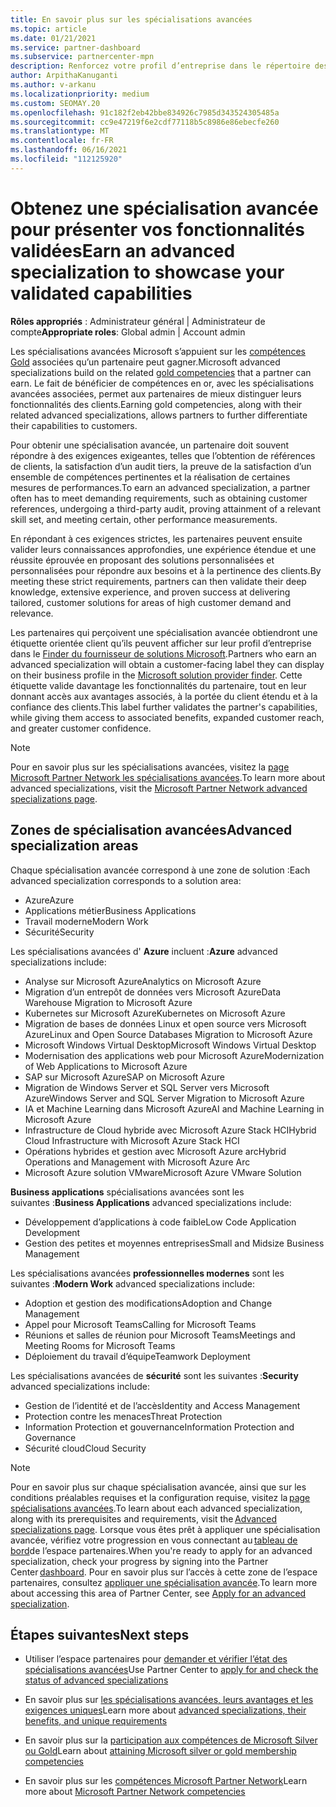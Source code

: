 ```yaml
---
title: En savoir plus sur les spécialisations avancées
ms.topic: article
ms.date: 01/21/2021
ms.service: partner-dashboard
ms.subservice: partnercenter-mpn
description: Renforcez votre profil d’entreprise dans le répertoire des partenaires Microsoft. En savoir plus sur les spécialisations avancées que vous pouvez atteindre avec vos compétences Gold et Silver existantes.
author: ArpithaKanuganti
ms.author: v-arkanu
ms.localizationpriority: medium
ms.custom: SEOMAY.20
ms.openlocfilehash: 91c182f2eb42bbe834926c7985d343524305485a
ms.sourcegitcommit: cc9e47219f6e2cdf77118b5c8986e86ebecfe260
ms.translationtype: MT
ms.contentlocale: fr-FR
ms.lasthandoff: 06/16/2021
ms.locfileid: "112125920"
---
```

# <a name="earn-an-advanced-specialization-to-showcase-your-validated-capabilities"></a><span data-ttu-id="30962-104">Obtenez une spécialisation avancée pour présenter vos fonctionnalités validées</span><span class="sxs-lookup"><span data-stu-id="30962-104">Earn an advanced specialization to showcase your validated capabilities</span></span>

<span data-ttu-id="30962-105">**Rôles appropriés** : Administrateur général | Administrateur de compte</span><span class="sxs-lookup"><span data-stu-id="30962-105">**Appropriate roles**: Global admin | Account admin</span></span>

<span data-ttu-id="30962-106">Les spécialisations avancées Microsoft s’appuient sur les [compétences Gold](learn-about-competencies.md) associées qu’un partenaire peut gagner.</span><span class="sxs-lookup"><span data-stu-id="30962-106">Microsoft advanced specializations build on the related [gold competencies](learn-about-competencies.md) that a partner can earn.</span></span> <span data-ttu-id="30962-107">Le fait de bénéficier de compétences en or, avec les spécialisations avancées associées, permet aux partenaires de mieux distinguer leurs fonctionnalités des clients.</span><span class="sxs-lookup"><span data-stu-id="30962-107">Earning gold competencies, along with their related advanced specializations, allows partners to further differentiate their capabilities to customers.</span></span>

<span data-ttu-id="30962-108">Pour obtenir une spécialisation avancée, un partenaire doit souvent répondre à des exigences exigeantes, telles que l’obtention de références de clients, la satisfaction d’un audit tiers, la preuve de la satisfaction d’un ensemble de compétences pertinentes et la réalisation de certaines mesures de performances.</span><span class="sxs-lookup"><span data-stu-id="30962-108">To earn an advanced specialization, a partner often has to meet demanding requirements, such as obtaining customer references, undergoing a third-party audit, proving attainment of a relevant skill set, and meeting certain, other performance measurements.</span></span>

<span data-ttu-id="30962-109">En répondant à ces exigences strictes, les partenaires peuvent ensuite valider leurs connaissances approfondies, une expérience étendue et une réussite éprouvée en proposant des solutions personnalisées et personnalisées pour répondre aux besoins et à la pertinence des clients.</span><span class="sxs-lookup"><span data-stu-id="30962-109">By meeting these strict requirements, partners can then validate their deep knowledge, extensive experience, and proven success at delivering tailored, customer solutions for areas of high customer demand and relevance.</span></span>

<span data-ttu-id="30962-110">Les partenaires qui perçoivent une spécialisation avancée obtiendront une étiquette orientée client qu’ils peuvent afficher sur leur profil d’entreprise dans le [Finder du fournisseur de solutions Microsoft](https://www.microsoft.com/solution-providers/home).</span><span class="sxs-lookup"><span data-stu-id="30962-110">Partners who earn an advanced specialization will obtain a customer-facing label they can display on their business profile in the [Microsoft solution provider finder](https://www.microsoft.com/solution-providers/home).</span></span> <span data-ttu-id="30962-111">Cette étiquette valide davantage les fonctionnalités du partenaire, tout en leur donnant accès aux avantages associés, à la portée du client étendu et à la confiance des clients.</span><span class="sxs-lookup"><span data-stu-id="30962-111">This label further validates the partner's capabilities, while giving them access to associated benefits, expanded customer reach, and greater customer confidence.</span></span>

> [!NOTE]
> <span data-ttu-id="30962-112">Pour en savoir plus sur les spécialisations avancées, visitez la [page Microsoft Partner Network les spécialisations avancées](https://partner.microsoft.com/membership/advanced-specialization).</span><span class="sxs-lookup"><span data-stu-id="30962-112">To learn more about advanced specializations, visit the [Microsoft Partner Network advanced specializations page](https://partner.microsoft.com/membership/advanced-specialization).</span></span>

## <a name="advanced-specialization-areas"></a><span data-ttu-id="30962-113">Zones de spécialisation avancées</span><span class="sxs-lookup"><span data-stu-id="30962-113">Advanced specialization areas</span></span>

<span data-ttu-id="30962-114">Chaque spécialisation avancée correspond à une zone de solution :</span><span class="sxs-lookup"><span data-stu-id="30962-114">Each advanced specialization corresponds to a solution area:</span></span>

- <span data-ttu-id="30962-115">Azure</span><span class="sxs-lookup"><span data-stu-id="30962-115">Azure</span></span>
- <span data-ttu-id="30962-116">Applications métier</span><span class="sxs-lookup"><span data-stu-id="30962-116">Business Applications</span></span>
- <span data-ttu-id="30962-117">Travail moderne</span><span class="sxs-lookup"><span data-stu-id="30962-117">Modern Work</span></span>
- <span data-ttu-id="30962-118">Sécurité</span><span class="sxs-lookup"><span data-stu-id="30962-118">Security</span></span>

<span data-ttu-id="30962-119">Les spécialisations avancées d' **Azure** incluent :</span><span class="sxs-lookup"><span data-stu-id="30962-119">**Azure** advanced specializations include:</span></span>

- <span data-ttu-id="30962-120">Analyse sur Microsoft Azure</span><span class="sxs-lookup"><span data-stu-id="30962-120">Analytics on Microsoft Azure</span></span>
- <span data-ttu-id="30962-121">Migration d’un entrepôt de données vers Microsoft Azure</span><span class="sxs-lookup"><span data-stu-id="30962-121">Data Warehouse Migration to Microsoft Azure</span></span>
- <span data-ttu-id="30962-122">Kubernetes sur Microsoft Azure</span><span class="sxs-lookup"><span data-stu-id="30962-122">Kubernetes on Microsoft Azure</span></span>
- <span data-ttu-id="30962-123">Migration de bases de données Linux et open source vers Microsoft Azure</span><span class="sxs-lookup"><span data-stu-id="30962-123">Linux and Open Source Databases Migration to Microsoft Azure</span></span>
- <span data-ttu-id="30962-124">Microsoft Windows Virtual Desktop</span><span class="sxs-lookup"><span data-stu-id="30962-124">Microsoft Windows Virtual Desktop</span></span>
- <span data-ttu-id="30962-125">Modernisation des applications web pour Microsoft Azure</span><span class="sxs-lookup"><span data-stu-id="30962-125">Modernization of Web Applications to Microsoft Azure</span></span>
- <span data-ttu-id="30962-126">SAP sur Microsoft Azure</span><span class="sxs-lookup"><span data-stu-id="30962-126">SAP on Microsoft Azure</span></span>
- <span data-ttu-id="30962-127">Migration de Windows Server et SQL Server vers Microsoft Azure</span><span class="sxs-lookup"><span data-stu-id="30962-127">Windows Server and SQL Server Migration to Microsoft Azure</span></span>
- <span data-ttu-id="30962-128">IA et Machine Learning dans Microsoft Azure</span><span class="sxs-lookup"><span data-stu-id="30962-128">AI and Machine Learning in Microsoft Azure</span></span>
- <span data-ttu-id="30962-129">Infrastructure de Cloud hybride avec Microsoft Azure Stack HCI</span><span class="sxs-lookup"><span data-stu-id="30962-129">Hybrid Cloud Infrastructure with Microsoft Azure Stack HCI</span></span>
- <span data-ttu-id="30962-130">Opérations hybrides et gestion avec Microsoft Azure arc</span><span class="sxs-lookup"><span data-stu-id="30962-130">Hybrid Operations and Management with Microsoft Azure Arc</span></span>
- <span data-ttu-id="30962-131">Microsoft Azure solution VMware</span><span class="sxs-lookup"><span data-stu-id="30962-131">Microsoft Azure VMware Solution</span></span>

<span data-ttu-id="30962-132">**Business applications** spécialisations avancées sont les suivantes :</span><span class="sxs-lookup"><span data-stu-id="30962-132">**Business Applications** advanced specializations include:</span></span>

- <span data-ttu-id="30962-133">Développement d’applications à code faible</span><span class="sxs-lookup"><span data-stu-id="30962-133">Low Code Application Development</span></span>
- <span data-ttu-id="30962-134">Gestion des petites et moyennes entreprises</span><span class="sxs-lookup"><span data-stu-id="30962-134">Small and Midsize Business Management</span></span>

<span data-ttu-id="30962-135">Les spécialisations avancées **professionnelles modernes** sont les suivantes :</span><span class="sxs-lookup"><span data-stu-id="30962-135">**Modern Work** advanced specializations include:</span></span>

- <span data-ttu-id="30962-136">Adoption et gestion des modifications</span><span class="sxs-lookup"><span data-stu-id="30962-136">Adoption and Change Management</span></span>
- <span data-ttu-id="30962-137">Appel pour Microsoft Teams</span><span class="sxs-lookup"><span data-stu-id="30962-137">Calling for Microsoft Teams</span></span>
- <span data-ttu-id="30962-138">Réunions et salles de réunion pour Microsoft Teams</span><span class="sxs-lookup"><span data-stu-id="30962-138">Meetings and Meeting Rooms for Microsoft Teams</span></span>
- <span data-ttu-id="30962-139">Déploiement du travail d’équipe</span><span class="sxs-lookup"><span data-stu-id="30962-139">Teamwork Deployment</span></span>

<span data-ttu-id="30962-140">Les spécialisations avancées de **sécurité** sont les suivantes :</span><span class="sxs-lookup"><span data-stu-id="30962-140">**Security** advanced specializations include:</span></span>

- <span data-ttu-id="30962-141">Gestion de l’identité et de l’accès</span><span class="sxs-lookup"><span data-stu-id="30962-141">Identity and Access Management</span></span>
- <span data-ttu-id="30962-142">Protection contre les menaces</span><span class="sxs-lookup"><span data-stu-id="30962-142">Threat Protection</span></span>
- <span data-ttu-id="30962-143">Information Protection et gouvernance</span><span class="sxs-lookup"><span data-stu-id="30962-143">Information Protection and Governance</span></span>
- <span data-ttu-id="30962-144">Sécurité cloud</span><span class="sxs-lookup"><span data-stu-id="30962-144">Cloud Security</span></span>

> [!NOTE]
> <span data-ttu-id="30962-145">Pour en savoir plus sur chaque spécialisation avancée, ainsi que sur les conditions préalables requises et la configuration requise, visitez la [page spécialisations avancées](https://partner.microsoft.com/membership/advanced-specialization).</span><span class="sxs-lookup"><span data-stu-id="30962-145">To learn about each advanced specialization, along with its prerequisites and requirements, visit the [Advanced specializations page](https://partner.microsoft.com/membership/advanced-specialization).</span></span> <span data-ttu-id="30962-146">Lorsque vous êtes prêt à appliquer une spécialisation avancée, vérifiez votre progression en vous connectant au [tableau de bord](https://partner.microsoft.com/dashboard)de l’espace partenaires.</span><span class="sxs-lookup"><span data-stu-id="30962-146">When you're ready to apply for an advanced specialization, check your progress by signing into the Partner Center [dashboard](https://partner.microsoft.com/dashboard).</span></span> <span data-ttu-id="30962-147">Pour en savoir plus sur l’accès à cette zone de l’espace partenaires, consultez [appliquer une spécialisation avancée](advanced-specializations-apply.md).</span><span class="sxs-lookup"><span data-stu-id="30962-147">To learn more about accessing this area of Partner Center, see [Apply for an advanced specialization](advanced-specializations-apply.md).</span></span>

## <a name="next-steps"></a><span data-ttu-id="30962-148">Étapes suivantes</span><span class="sxs-lookup"><span data-stu-id="30962-148">Next steps</span></span>

- <span data-ttu-id="30962-149">Utiliser l’espace partenaires pour [demander et vérifier l’état des spécialisations avancées](advanced-specializations-apply.md)</span><span class="sxs-lookup"><span data-stu-id="30962-149">Use Partner Center to [apply for and check the status of advanced specializations](advanced-specializations-apply.md)</span></span>

- <span data-ttu-id="30962-150">En savoir plus sur [les spécialisations avancées, leurs avantages et les exigences uniques](https://partner.microsoft.com/membership/advanced-specialization)</span><span class="sxs-lookup"><span data-stu-id="30962-150">Learn more about [advanced specializations, their benefits, and unique requirements](https://partner.microsoft.com/membership/advanced-specialization)</span></span>

- <span data-ttu-id="30962-151">En savoir plus sur la [participation aux compétences de Microsoft Silver ou Gold](learn-about-competencies.md)</span><span class="sxs-lookup"><span data-stu-id="30962-151">Learn about [attaining Microsoft silver or gold membership competencies](learn-about-competencies.md)</span></span>

- <span data-ttu-id="30962-152">En savoir plus sur les [compétences Microsoft Partner Network](https://partner.microsoft.com/membership/competencies)</span><span class="sxs-lookup"><span data-stu-id="30962-152">Learn more about [Microsoft Partner Network competencies](https://partner.microsoft.com/membership/competencies)</span></span>